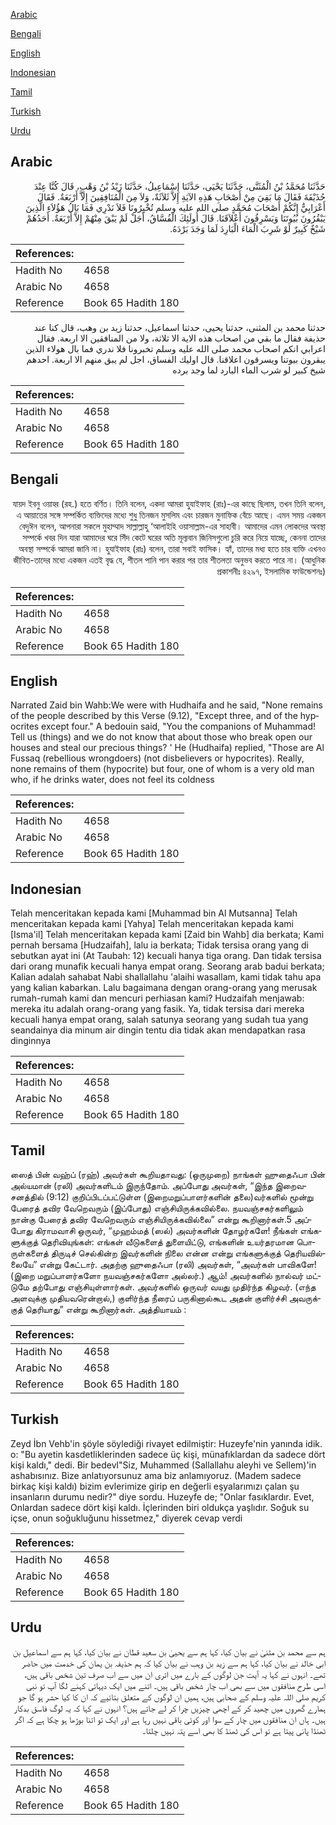 [Arabic](#arabic)

[Bengali](#bengali)

[English](#english)

[Indonesian](#indonesian)

[Tamil](#tamil)

[Turkish](#turkish)

[Urdu](#urdu)

## Arabic


<div dir="rtl" lang="ar" style={{fontSize:'larger',backgroundColor:'#f8f9fa',padding:20}}>
حَدَّثَنَا مُحَمَّدُ بْنُ الْمُثَنَّى، حَدَّثَنَا يَحْيَى، حَدَّثَنَا إِسْمَاعِيلُ، حَدَّثَنَا زَيْدُ بْنُ وَهْبٍ، قَالَ كُنَّا عِنْدَ حُذَيْفَةَ فَقَالَ مَا بَقِيَ مِنْ أَصْحَابِ هَذِهِ الآيَةِ إِلاَّ ثَلاَثَةٌ، وَلاَ مِنَ الْمُنَافِقِينَ إِلاَّ أَرْبَعَةٌ‏.‏ فَقَالَ أَعْرَابِيٌّ إِنَّكُمْ أَصْحَابَ مُحَمَّدٍ صلى الله عليه وسلم تُخْبِرُونَا فَلاَ نَدْرِي فَمَا بَالُ هَؤُلاَءِ الَّذِينَ يَبْقُرُونَ بُيُوتَنَا وَيَسْرِقُونَ أَعْلاَقَنَا‏.‏ قَالَ أُولَئِكَ الْفُسَّاقُ، أَجَلْ لَمْ يَبْقَ مِنْهُمْ إِلاَّ أَرْبَعَةٌ‏.‏ أَحَدُهُمْ شَيْخٌ كَبِيرٌ لَوْ شَرِبَ الْمَاءَ الْبَارِدَ لَمَا وَجَدَ بَرْدَهُ‏.‏
</div>
<div style={{backgroundColor:'#f8f9fa',padding:20, marginBottom: 10}}><table> <thead> <tr> <th>References:</th> <th></th> </tr> </thead> <tbody><tr><td>Hadith No</td><td>4658</td></tr><tr><td>Arabic No</td><td>4658</td></tr><tr><td>Reference</td><td>Book 65 Hadith 180</td></tr></tbody></table></div>


<div dir="rtl" lang="ar" style={{fontSize:'larger',backgroundColor:'#f8f9fa',padding:20}}>
حدثنا محمد بن المثنى، حدثنا يحيى، حدثنا اسماعيل، حدثنا زيد بن وهب، قال كنا عند حذيفة فقال ما بقي من اصحاب هذه الاية الا ثلاثة، ولا من المنافقين الا اربعة. فقال اعرابي انكم اصحاب محمد صلى الله عليه وسلم تخبرونا فلا ندري فما بال هولاء الذين يبقرون بيوتنا ويسرقون اعلاقنا. قال اوليك الفساق، اجل لم يبق منهم الا اربعة. احدهم شيخ كبير لو شرب الماء البارد لما وجد برده
</div>
<div style={{backgroundColor:'#f8f9fa',padding:20, marginBottom: 10}}><table> <thead> <tr> <th>References:</th> <th></th> </tr> </thead> <tbody><tr><td>Hadith No</td><td>4658</td></tr><tr><td>Arabic No</td><td>4658</td></tr><tr><td>Reference</td><td>Book 65 Hadith 180</td></tr></tbody></table></div>

## Bengali


<div dir="rtl" lang="bn" style={{fontSize:'larger',backgroundColor:'#f8f9fa',padding:20}}>
যায়দ ইবনু ওয়াহ্ব (রহ.) হতে বর্ণিত। তিনি বলেন, একদা আমরা হুযাইফাহ (রাঃ)-এর কাছে ছিলাম, তখন তিনি বলেন, এ আয়াতের সঙ্গে সম্পর্কিত ব্যক্তিদের মধ্যে শুধু তিনজন মুসলিম এবং চারজন মুনাফিক বেঁচে আছে। এমন সময় একজন বেদুঈন বলেন, আপনারা সকলে মুহাম্মাদ সাল্লাল্লাহু ‘আলাইহি ওয়াসাল্লাম-এর সাহাবী। আমাদের এমন লোকদের অবস্থা সম্পর্কে খবর দিন যারা আমাদের ঘরে সিঁদ কেটে ঘরের অতি মূল্যবান জিনিসগুলো চুরি করে নিয়ে যাচ্ছে, কেননা তাদের অবস্থা সম্পর্কে আমরা জানি না। হুযাইফাহ (রাঃ) বলেন, তারা সবাই ফাসিক। হ্যাঁ, তাদের মধ্য হতে চার ব্যক্তি এখনও জীবিত-তাদের মধ্যে একজন এতই বৃদ্ধ যে, শীতল পানি পান করার পর তার শীতলতা অনুভব করতে পারে না। (আধুনিক প্রকাশনীঃ ৪২৯৭, ইসলামিক ফাউন্ডেশনঃ)
</div>
<div style={{backgroundColor:'#f8f9fa',padding:20, marginBottom: 10}}><table> <thead> <tr> <th>References:</th> <th></th> </tr> </thead> <tbody><tr><td>Hadith No</td><td>4658</td></tr><tr><td>Arabic No</td><td>4658</td></tr><tr><td>Reference</td><td>Book 65 Hadith 180</td></tr></tbody></table></div>

## English


<div dir="ltr" lang="en" style={{fontSize:'larger',backgroundColor:'#f8f9fa',padding:20}}>
Narrated Zaid bin Wahb:We were with Hudhaifa and he said, "None remains of the people described by this Verse (9.12), "Except three, and of the hypocrites except four." A bedouin said, "You the companions of Muhammad! Tell us (things) and we do not know that about those who break open our houses and steal our precious things? ' He (Hudhaifa) replied, "Those are Al Fussaq (rebellious wrongdoers) (not disbelievers or hypocrites). Really, none remains of them (hypocrite) but four, one of whom is a very old man who, if he drinks water, does not feel its coldness
</div>
<div style={{backgroundColor:'#f8f9fa',padding:20, marginBottom: 10}}><table> <thead> <tr> <th>References:</th> <th></th> </tr> </thead> <tbody><tr><td>Hadith No</td><td>4658</td></tr><tr><td>Arabic No</td><td>4658</td></tr><tr><td>Reference</td><td>Book 65 Hadith 180</td></tr></tbody></table></div>

## Indonesian


<div dir="ltr" lang="id" style={{fontSize:'larger',backgroundColor:'#f8f9fa',padding:20}}>
Telah menceritakan kepada kami [Muhammad bin Al Mutsanna] Telah menceritakan kepada kami [Yahya] Telah menceritakan kepada kami [Isma'il] Telah menceritakan kepada kami [Zaid bin Wahb] dia berkata; Kami pernah bersama [Hudzaifah], lalu ia berkata; Tidak tersisa orang yang di sebutkan ayat ini (At Taubah: 12) kecuali hanya tiga orang. Dan tidak tersisa dari orang munafik kecuali hanya empat orang. Seorang arab badui berkata; Kalian adalah sahabat Nabi shallallahu 'alaihi wasallam, kami tidak tahu apa yang kalian kabarkan. Lalu bagaimana dengan orang-orang yang merusak rumah-rumah kami dan mencuri perhiasan kami? Hudzaifah menjawab: mereka itu adalah orang-orang yang fasik. Ya, tidak tersisa dari mereka kecuali hanya empat orang, salah satunya seorang yang sudah tua yang seandainya dia minum air dingin tentu dia tidak akan mendapatkan rasa dinginnya
</div>
<div style={{backgroundColor:'#f8f9fa',padding:20, marginBottom: 10}}><table> <thead> <tr> <th>References:</th> <th></th> </tr> </thead> <tbody><tr><td>Hadith No</td><td>4658</td></tr><tr><td>Arabic No</td><td>4658</td></tr><tr><td>Reference</td><td>Book 65 Hadith 180</td></tr></tbody></table></div>

## Tamil


<div dir="ltr" lang="ta" style={{fontSize:'larger',backgroundColor:'#f8f9fa',padding:20}}>
ஸைத் பின் வஹ்ப் (ரஹ்) அவர்கள் கூறியதாவது: (ஒருமுறை) நாங்கள் ஹுதைஃபா பின் அல்யமான் (ரலி) அவர்களிடம் இருந்தோம். அப்போது அவர்கள், “இந்த இறைவசனத்தில் (9:12) குறிப்பிடப்பட்டுள்ள (இறைமறுப்பாளர்களின் தலை)வர்களில் மூன்று பேரைத் தவிர வேறெவரும் (இப்போது) எஞ்சியிருக்கவில்லை. நயவஞ்சகர்களிலும் நான்கு பேரைத் தவிர வேறெவரும் எஞ்சியிருக்கவில்லை” என்று கூறினார்கள்.5 அப்போது கிராமவாசி ஒருவர், “முஹம்மத் (ஸல்) அவர்களின் தோழர்களே! நீங்கள் எங்களுக்குத் தெரிவியுங்கள்: எங்கள் வீடுகளைத் துளையிட்டு, எங்களின் உயர்தரமான பொருள்களைத் திருடிச் செல்கின்ற இவர்களின் நிலை என்ன என்று எங்களுக்குத் தெரியவில்லையே” என்று கேட்டார். அதற்கு ஹுதைஃபா (ரலி) அவர்கள், “அவர்கள் பாவிகளே! (இறை மறுப்பாளர்களோ நயவஞ்சகர்களோ அல்லர்.) ஆம்! அவர்களில் நால்வர் மட்டுமே தற்போது எஞ்சியுள்ளார்கள். அவர்களில் ஒருவர் வயது முதிர்ந்த கிழவர். (எந்த அளவுக்கு முதியவரென்றால்,) குளிர்ந்த நீரைப் பருகினால்கூட அதன் குளிர்ச்சி அவருக்குத் தெரியாது” என்று கூறினார்கள். அத்தியாயம் :
</div>
<div style={{backgroundColor:'#f8f9fa',padding:20, marginBottom: 10}}><table> <thead> <tr> <th>References:</th> <th></th> </tr> </thead> <tbody><tr><td>Hadith No</td><td>4658</td></tr><tr><td>Arabic No</td><td>4658</td></tr><tr><td>Reference</td><td>Book 65 Hadith 180</td></tr></tbody></table></div>

## Turkish


<div dir="ltr" lang="tr" style={{fontSize:'larger',backgroundColor:'#f8f9fa',padding:20}}>
Zeyd İbn Vehb'in şöyle söylediği rivayet edilmiştir: Huzeyfe'nin yanında idik. o: "Bu ayetin kasdetliklerinden sadece üç kişi, münafıklardan da sadece dört kişi kaldı," dedi. Bir bedevl"Siz, Muhammed (Sallallahu aleyhi ve Sellem)'in ashabısınız. Bize anlatıyorsunuz ama biz anlamıyoruz. (Madem sadece birkaç kişi kaldı) bizim evlerimize girip en değerli eşyalarımızı çalan şu insanların durumu nedir?" diye sordu. Huzeyfe de; "Onlar fasıklardır. Evet, Onlardan sadece dört kişi kaldı. İçlerinden biri oldukça yaşlıdır. Soğuk su içse, onun soğukluğunu hissetmez," diyerek cevap verdi
</div>
<div style={{backgroundColor:'#f8f9fa',padding:20, marginBottom: 10}}><table> <thead> <tr> <th>References:</th> <th></th> </tr> </thead> <tbody><tr><td>Hadith No</td><td>4658</td></tr><tr><td>Arabic No</td><td>4658</td></tr><tr><td>Reference</td><td>Book 65 Hadith 180</td></tr></tbody></table></div>

## Urdu


<div dir="rtl" lang="ur" style={{fontSize:'larger',backgroundColor:'#f8f9fa',padding:20}}>
ہم سے محمد بن مثنیٰ نے بیان کیا، کہا ہم سے یحییٰ بن سعید قطان نے بیان کیا، کہا ہم سے اسماعیل بن ابی خالد نے بیان کیا، کہا ہم سے زید بن وہب نے بیان کیا کہ ہم حذیفہ بن یمان کی خدمت میں حاضر تھے۔ انہوں نے کہا یہ آیت جن لوگوں کے بارے میں اتری ان میں سے اب صرف تین شخص باقی ہیں، اسی طرح منافقوں میں سے بھی اب چار شخص باقی ہیں۔ اتنے میں ایک دیہاتی کہنے لگا آپ تو نبی کریم صلی اللہ علیہ وسلم کے صحابی ہیں، ہمیں ان لوگوں کے متعلق بتائیے کہ ان کا کیا حشر ہو گا جو ہمارے گھروں میں چھید کر کے اچھی چیزیں چرا کر لے جاتے ہیں؟ انہوں نے کہا کہ یہ لوگ فاسق بدکار ہیں۔ ہاں ان منافقوں میں چار کے سوا اور کوئی باقی نہیں رہا ہے اور ایک تو اتنا بوڑھا ہو چکا ہے کہ اگر ٹھنڈا پانی پیتا ہے تو اس کی ٹھنڈ کا بھی اسے پتہ نہیں چلتا۔
</div>
<div style={{backgroundColor:'#f8f9fa',padding:20, marginBottom: 10}}><table> <thead> <tr> <th>References:</th> <th></th> </tr> </thead> <tbody><tr><td>Hadith No</td><td>4658</td></tr><tr><td>Arabic No</td><td>4658</td></tr><tr><td>Reference</td><td>Book 65 Hadith 180</td></tr></tbody></table></div>